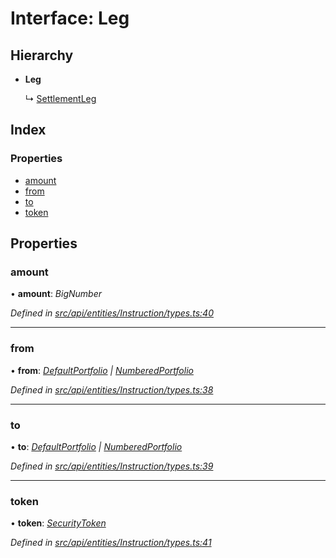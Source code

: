 # Interface: Leg

## Hierarchy

* **Leg**

  ↳ [SettlementLeg](settlementleg.md)

## Index

### Properties

* [amount](leg.md#amount)
* [from](leg.md#from)
* [to](leg.md#to)
* [token](leg.md#token)

## Properties

###  amount

• **amount**: *BigNumber*

*Defined in [src/api/entities/Instruction/types.ts:40](https://github.com/PolymathNetwork/polymesh-sdk/blob/524b0225/src/api/entities/Instruction/types.ts#L40)*

___

###  from

• **from**: *[DefaultPortfolio](../classes/defaultportfolio.md) | [NumberedPortfolio](../classes/numberedportfolio.md)*

*Defined in [src/api/entities/Instruction/types.ts:38](https://github.com/PolymathNetwork/polymesh-sdk/blob/524b0225/src/api/entities/Instruction/types.ts#L38)*

___

###  to

• **to**: *[DefaultPortfolio](../classes/defaultportfolio.md) | [NumberedPortfolio](../classes/numberedportfolio.md)*

*Defined in [src/api/entities/Instruction/types.ts:39](https://github.com/PolymathNetwork/polymesh-sdk/blob/524b0225/src/api/entities/Instruction/types.ts#L39)*

___

###  token

• **token**: *[SecurityToken](../classes/securitytoken.md)*

*Defined in [src/api/entities/Instruction/types.ts:41](https://github.com/PolymathNetwork/polymesh-sdk/blob/524b0225/src/api/entities/Instruction/types.ts#L41)*
